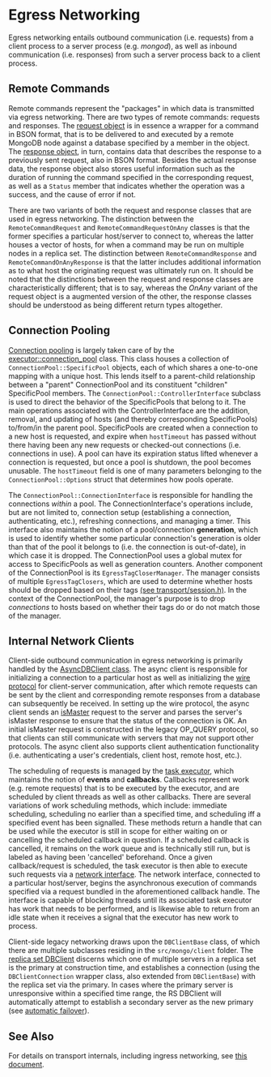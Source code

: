 # Egress Networking

Egress networking entails outbound communication (i.e. requests) from a client process to a server process (e.g. *mongod*), as well as inbound communication (i.e. responses) from such a server process back to a client process.

## Remote Commands

Remote commands represent the "packages" in which data is transmitted via egress networking. There are two types of remote commands: requests and responses. The [request object][remote_command_request_h] is in essence a wrapper for a command in BSON format, that is to be delivered to and executed by a remote MongoDB node against a database specified by a member in the object. The [response object][remote_command_response_h], in turn, contains data that describes the response to a previously sent request, also in BSON format. Besides the actual response data, the response object also stores useful information such as the duration of running the command specified in the corresponding request, as well as a `Status` member that indicates whether the operation was a success, and the cause of error if not. 

There are two variants of both the request and response classes that are used in egress networking. The distinction between the `RemoteCommandRequest` and `RemoteCommandRequestOnAny` classes is that the former specifies a particular host/server to connect to, whereas the latter houses a vector of hosts, for when a command may be run on multiple nodes in a replica set. The distinction between `RemoteCommandResponse` and `RemoteCommandOnAnyResponse` is that the latter includes additional information as to what host the originating request was ultimately run on. It should be noted that the distinctions between the request and response classes are characteristically different; that is to say, whereas the *OnAny* variant of the request object is a augmented version of the other, the response classes should be understood as being different return types altogether.

## Connection Pooling

[Connection pooling][connection_pool] is largely taken care of by the [executor::connection_pool][connection_pool_h] class. This class houses a collection of `ConnectionPool::SpecificPool` objects, each of which shares a one-to-one mapping with a unique host. This lends itself to a parent-child relationship between a "parent" ConnectionPool and its constituent "children" SpecificPool members. The `ConnectionPool::ControllerInterface` subclass is used to direct the behavior of the SpecificPools that belong to it. The main operations associated with the ControllerInterface are the addition, removal, and updating of hosts (and thereby corresponding SpecificPools) to/from/in the parent pool. SpecificPools are created when a connection to a new host is requested, and expire when `hostTimeout` has passed without there having been any new requests or checked-out connections (i.e. connections in use). A pool can have its expiration status lifted whenever a connection is requested, but once a pool is shutdown, the pool becomes unusable. The `hostTimeout` field is one of many parameters belonging to the `ConnectionPool::Options` struct that determines how pools operate. 

The `ConnectionPool::ConnectionInterface` is responsible for handling the connections *within* a pool. The ConnectionInterface's operations include, but are not limited to, connection setup (establishing a connection, authenticating, etc.), refreshing connections, and managing a timer. This interface also maintains the notion of a pool/connection **generation**, which is used to identify whether some particular connection's generation is older than that of the pool it belongs to (i.e. the connection is out-of-date), in which case it is dropped. The ConnectionPool uses a global mutex for access to SpecificPools as well as generation counters. Another component of the ConnectionPool is its `EgressTagCloserManager`. The manager consists of multiple `EgressTagClosers`, which are used to determine whether hosts should be dropped based on their tags [(see transport/session.h)][session_h]. In the context of the ConnectionPool, the manager's purpose is to drop *connections* to hosts based on whether their tags do or do not match those of the manager.

## Internal Network Clients

Client-side outbound communication in egress networking is primarily handled by the [AsyncDBClient class][async_client_h]. The async client is responsible for initializing a connection to a particular host as well as initializing the [wire protocol][wire_protocol] for client-server communication, after which remote requests can be sent by the client and corresponding remote responses from a database can subsequently be received. In setting up the wire protocol, the async client sends an [isMaster][is_master] request to the server and parses the server's isMaster response to ensure that the status of the connection is OK. An initial isMaster request is constructed in the legacy OP_QUERY protocol, so that clients can still communicate with servers that may not support other protocols. The async client also supports client authentication functionality (i.e. authenticating a user's credentials, client host, remote host, etc.). 

The scheduling of requests is managed by the [task executor][task_executor_h], which maintains the notion of **events** and **callbacks**. Callbacks represent work (e.g. remote requests) that is to be executed by the executor, and are scheduled by client threads as well as other callbacks. There are several variations of work scheduling methods, which include: immediate scheduling, scheduling no earlier than a specified time, and scheduling iff a specified event has been signalled. These methods return a handle that can be used while the executor is still in scope for either waiting on or cancelling the scheduled callback in question. If a scheduled callback is cancelled, it remains on the work queue and is technically still run, but is labeled as having been 'cancelled' beforehand. Once a given callback/request is scheduled, the task executor is then able to execute such requests via a [network interface][network_interface_h]. The network interface, connected to a particular host/server, begins the asynchronous execution of commands specified via a request bundled in the aforementioned callback handle. The interface is capable of blocking threads until its associated task executor has work that needs to be performed, and is likewise able to return from an idle state when it receives a signal that the executor has new work to process. 

Client-side legacy networking draws upon the `DBClientBase` class, of which there are multiple subclasses residing in the `src/mongo/client` folder. The [replica set DBClient][dbclient_rs_h] discerns which one of multiple servers in a replica set is the primary at construction time, and establishes a connection (using the `DBClientConnection` wrapper class, also extended from `DBClientBase`) with the replica set via the primary. In cases where the primary server is unresponsive within a specified time range, the RS DBClient will automatically attempt to establish a secondary server as the new primary (see [automatic failover][automatic_failover]).

## See Also
For details on transport internals, including ingress networking, see [this
document][transport_internals].

[remote_command_request_h]: ../src/mongo/executor/remote_command_request.h
[remote_command_response_h]: ../src/mongo/executor/remote_command_response.h
[connection_pool]: https://en.wikipedia.org/wiki/Connection_pool
[connection_pool_h]: ../src/mongo/executor/connection_pool.h
[session_h]: ../src/mongo/transport/session.h
[async_client_h]: ../src/mongo/client/async_client.h
[is_master]: https://docs.mongodb.com/manual/reference/command/isMaster/
[wire_protocol]: https://docs.mongodb.com/manual/reference/mongodb-wire-protocol/
[task_executor_h]: ../src/mongo/executor/task_executor.h
[network_interface_h]: ../src/mongo/executor/network_interface.h
[dbclient_rs_h]: ../src/mongo/client/dbclient_rs.h
[automatic_failover]: https://docs.mongodb.com/manual/replication/#automatic-failover
[transport_internals]: ../src/mongo/transport/README.md
